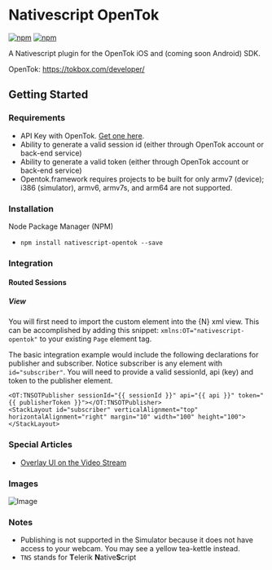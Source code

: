 # Nativescript OpenTok

[![npm](https://img.shields.io/npm/v/nativescript-opentok.svg?maxAge=2592000?style=plastic)](https://www.npmjs.com/package/nativescript-opentok) 
[![npm](https://img.shields.io/npm/dt/nativescript-opentok.svg?maxAge=2592000?style=plastic)](https://www.npmjs.com/package/nativescript-opentok)

A Nativescript plugin for the OpenTok iOS and (coming soon Android) SDK.

OpenTok: https://tokbox.com/developer/

## Getting Started

### Requirements
-  API Key with OpenTok. [Get one here](https://dashboard.tokbox.com/signups/new).
-  Ability to generate a valid session id (either through OpenTok account or back-end service)
-  Ability to generate a valid token (either through OpenTok account or back-end service)
-  Opentok.framework requires projects to be built for only armv7 (device); i386 (simulator), armv6, armv7s, and arm64 are not supported.

### Installation
Node Package Manager (NPM)

- `npm install nativescript-opentok --save`

### Integration

#### Routed Sessions 
##### View
You will first need to import the custom element into the {N} xml view. This can be accomplished by adding this snippet: `xmlns:OT="nativescript-opentok"` to your existing `Page` element tag. 

The basic integration example would include the following declarations for publisher and subscriber. Notice subscriber is any element with `id="subscriber"`. You will need to provide a valid sessionId, api (key) and token to the publisher element. 
```
<OT:TNSOTPublisher sessionId="{{ sessionId }}" api="{{ api }}" token="{{ publisherToken }}"></OT:TNSOTPublisher>
<StackLayout id="subscriber" verticalAlignment="top" horizontalAlignment="right" margin="10" width="100" height="100"></StackLayout>
 ```

### Special Articles
- [Overlay UI on the Video Stream](https://github.com/sean-perkins/nativescript-opentok/wiki/Overlay-UI-on-Video-Stream)

### Images

![Image](http://i.imgur.com/2okX9Sb.png)

### Notes
- Publishing is not supported in the Simulator because it does not have access to your webcam. You may see a yellow tea-kettle instead.
- `TNS` stands for **T**elerik **N**ative**S**cript
